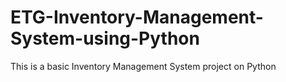 # ETG-Inventory-Management-System-using-Python
This is a basic Inventory Management System project on Python
